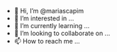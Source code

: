 - 👋 Hi, I’m @mariascapim
- 👀 I’m interested in ...
- 🌱 I’m currently learning ...
- 💞️ I’m looking to collaborate on ...
- 📫 How to reach me ...

<!---
mariascapim/mariascapim is a ✨ special ✨ repository because its `README.md` (this file) appears on your GitHub profile.
You can click the Preview link to take a look at your changes.
--->
